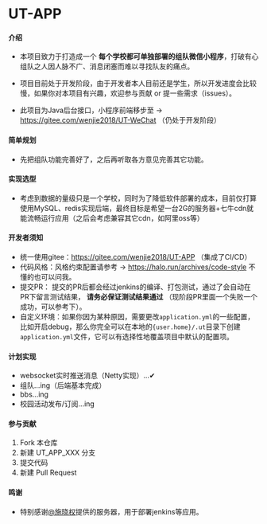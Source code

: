 # UT-APP

#### 介绍

- 本项目致力于打造成一个 **每个学校都可单独部署的组队微信小程序**，打破有心组队之人因人脉不广、消息闭塞而难以寻找队友的痛点。

- 项目目前处于开发阶段，由于开发者本人目前还是学生，所以开发进度会比较慢，如果你对本项目有兴趣，欢迎参与贡献 or 提一些需求（issues）。

- 此项目为Java后台接口，小程序前端移步至 -> https://gitee.com/wenjie2018/UT-WeChat （仍处于开发阶段）

#### 简单规划

- 先把组队功能完善好了，之后再听取各方意见完善其它功能。

#### 实现选型

- 考虑到数据的量级只是一个学校，同时为了降低软件部署的成本，目前仅打算使用MySQL、redis实现后端，最终目标是希望一台2G的服务器+七牛cdn就能流畅运行应用（之后会考虑兼容其它cdn，如阿里oss等）

#### 开发者须知

- 统一使用gitee：https://gitee.com/wenjie2018/UT-APP （集成了CI/CD）
- 代码风格：风格约束配置请参考 -> https://halo.run/archives/code-style  不懂的也可以问我。
- 提交PR： 提交的PR后都会经过jenkins的编译、打包测试，通过了会自动在PR下留言测试结果， **请务必保证测试结果通过** （现阶段PR里面一个失败一个成功，可以参考下）。  
- 自定义环境：如果你因为某种原因，需要更改`application.yml`的一些配置，比如开启debug，那么你完全可以在本地的`{user.home}/.ut`目录下创建`application.yml`文件，它可以有选择性地覆盖项目中默认的配置项。

#### 计划实现

- websocket实时推送消息（Netty实现）...✔
- 组队...ing（后端基本完成）
- bbs...ing
- 校园活动发布/订阅...ing

#### 参与贡献

1.  Fork 本仓库
2.  新建 UT_APP_XXX 分支
3.  提交代码
4.  新建 Pull Request

#### 鸣谢

- 特别感谢[@施晓权](https://gitee.com/sxq2017)提供的服务器，用于部署jenkins等应用。


